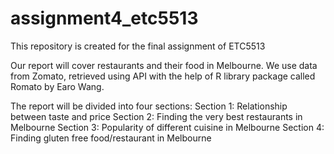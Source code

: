 # assignment4_etc5513
This repository is created for the final assignment of ETC5513

Our report will cover restaurants and their food in Melbourne. We use data from Zomato, retrieved using API with the help of R library package called Romato by Earo Wang.

The report will be divided into four sections:
Section 1: Relationship between taste and price
Section 2: Finding the very best restaurants in Melbourne
Section 3: Popularity of different cuisine in Melbourne
Section 4: Finding gluten free food/restaurant in Melbourne




